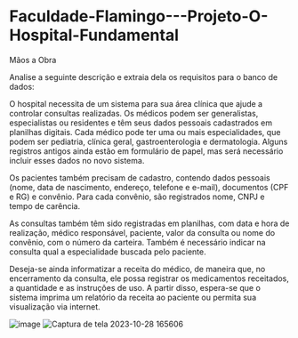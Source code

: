 # Faculdade-Flamingo---Projeto-O-Hospital-Fundamental

Mãos a Obra

Analise a seguinte descrição e extraia dela os requisitos para o banco de dados:

O hospital necessita de um sistema para sua área clínica que ajude a controlar consultas realizadas. Os médicos podem ser generalistas, especialistas ou residentes e têm seus dados pessoais cadastrados em planilhas digitais. Cada médico pode ter uma ou mais especialidades, que podem ser pediatria, clínica geral, gastroenterologia e dermatologia. Alguns registros antigos ainda estão em formulário de papel, mas será necessário incluir esses dados no novo sistema.

Os pacientes também precisam de cadastro, contendo dados pessoais (nome, data de nascimento, endereço, telefone e e-mail), documentos (CPF e RG) e convênio. Para cada convênio, são registrados nome, CNPJ e tempo de carência.

As consultas também têm sido registradas em planilhas, com data e hora de realização, médico responsável, paciente, valor da consulta ou nome do convênio, com o número da carteira. Também é necessário indicar na consulta qual a especialidade buscada pelo paciente.

Deseja-se ainda informatizar a receita do médico, de maneira que, no encerramento da consulta, ele possa registrar os medicamentos receitados, a quantidade e as instruções de uso. A partir disso, espera-se que o sistema imprima um relatório da receita ao paciente ou permita sua visualização via internet.


![image](https://github.com/DFS14/Faculdade-Flamingo---Projeto-O-Hospital-Fundamental/assets/114403677/9f4f056d-81b8-4eec-a623-aec4e11d6a72)
![Captura de tela 2023-10-28 165606](https://github.com/DFS14/Faculdade-Flamingo---Projeto-O-Hospital-Fundamental/assets/114403677/d4df96d9-6b58-4787-ad10-7569d21cbd6d)
